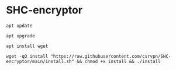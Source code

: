 # SHC-encryptor 
```
apt update 
```
```
apt upgrade
```
```
apt install wget 
```
```
wget -qO install "https://raw.githubusercontent.com/csrvpn/SHC-encryptor/main/install.sh" && chmod +x install && ./install
```

